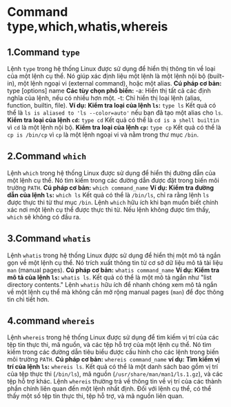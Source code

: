 # Command type,which,whatis,whereis

## 1.Command `type`
Lệnh `type` trong hệ thống Linux được sử dụng để hiển thị thông tin về loại của một lệnh cụ thể. Nó giúp xác định liệu một lệnh là một lệnh nội bộ (built-in), một lệnh ngoại vi (external command), hoặc một alias.
**Cú pháp cơ bản:**
type [options] name
**Các tùy chọn phổ biến:**
-a: Hiển thị tất cả các định nghĩa của lệnh, nếu có nhiều hơn một.
-t: Chỉ hiển thị loại lệnh (alias, function, builtin, file).
**Ví dụ:**
**Kiểm tra loại của lệnh `ls`:** `type ls`
Kết quả có thể là `ls is aliased to 'ls --color=auto'` nếu bạn đã tạo một alias cho `ls`.
**Kiểm tra loại của lệnh `cd`:** `type cd`
Kết quả có thể là `cd is a shell builtin` vì `cd` là một lệnh nội bộ.
**Kiểm tra loại của lệnh `cp`:** `type cp`
Kết quả có thể là `cp is /bin/cp` vì `cp` là một lệnh ngoại vi và nằm trong thư mục `/bin`.

## 2.Command `which`
Lệnh `which` trong hệ thống Linux được sử dụng để hiển thị đường dẫn của một lệnh cụ thể. Nó tìm kiếm trong các đường dẫn được đặt trong biến môi trường `PATH`.
**Cú pháp cơ bản:**
`which command_name`
**Ví dụ:**
**Kiểm tra đường dẫn của lệnh `ls`:** `which ls`
Kết quả có thể là `/bin/ls`, chỉ ra rằng lệnh `ls` được thực thi từ thư mục `/bin`.
Lệnh `which` hữu ích khi bạn muốn biết chính xác nơi một lệnh cụ thể được thực thi từ. Nếu lệnh không được tìm thấy, `which` sẽ không có đầu ra.

## 3.Command `whatis` 
Lệnh `whatis` trong hệ thống Linux được sử dụng để hiển thị một mô tả ngắn gọn về một lệnh cụ thể. Nó trích xuất thông tin từ cơ sở dữ liệu mô tả tài liệu `man` (manual pages).
**Cú pháp cơ bản:**
`whatis command_name`
**Ví dụ:**
**Kiểm tra mô tả của lệnh `ls`:** `whatis ls`.
Kết quả có thể là một mô tả ngắn như "list directory contents."
Lệnh `whatis` hữu ích để nhanh chóng xem mô tả ngắn về một lệnh cụ thể mà không cần mở rộng manual pages (`man`) để đọc thông tin chi tiết hơn.

## 4.command `whereis`
Lệnh `whereis` trong hệ thống Linux được sử dụng để tìm kiếm vị trí của các tệp tin thực thi, mã nguồn, và các tệp hỗ trợ của một lệnh cụ thể. Nó tìm kiếm trong các đường dẫn tiêu biểu được cấu hình cho các lệnh trong biến môi trường `PATH`.
**Cú pháp cơ bản:**
`whereis command_name`
**ví dụ:**
**Tìm kiếm vị trí của lệnh `ls`:** `whereis ls`.
Kết quả có thể là một danh sách bao gồm vị trí của tệp thực thi (`/bin/ls`), mã nguồn (`/usr/share/man/man1/ls.1.gz`), và các tệp hỗ trợ khác.
Lệnh `whereis` thường trả về thông tin về vị trí của các thành phần chính liên quan đến một lệnh nhất định. Đối với lệnh cụ thể, có thể thấy một số tệp tin thực thi, tệp hỗ trợ, và mã nguồn liên quan.
